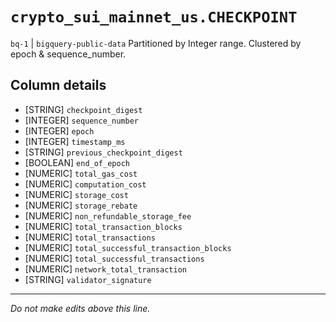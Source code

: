 # `crypto_sui_mainnet_us.CHECKPOINT`
`bq-1` | `bigquery-public-data`
Partitioned by Integer range. Clustered by epoch & sequence_number.

## Column details
* [STRING]    `checkpoint_digest`
* [INTEGER]   `sequence_number`
* [INTEGER]   `epoch`
* [INTEGER]   `timestamp_ms`
* [STRING]    `previous_checkpoint_digest`
* [BOOLEAN]   `end_of_epoch`
* [NUMERIC]   `total_gas_cost`
* [NUMERIC]   `computation_cost`
* [NUMERIC]   `storage_cost`
* [NUMERIC]   `storage_rebate`
* [NUMERIC]   `non_refundable_storage_fee`
* [NUMERIC]   `total_transaction_blocks`
* [NUMERIC]   `total_transactions`
* [NUMERIC]   `total_successful_transaction_blocks`
* [NUMERIC]   `total_successful_transactions`
* [NUMERIC]   `network_total_transaction`
* [STRING]    `validator_signature`

-------------------------------------------------------------------------------
*Do not make edits above this line.*
